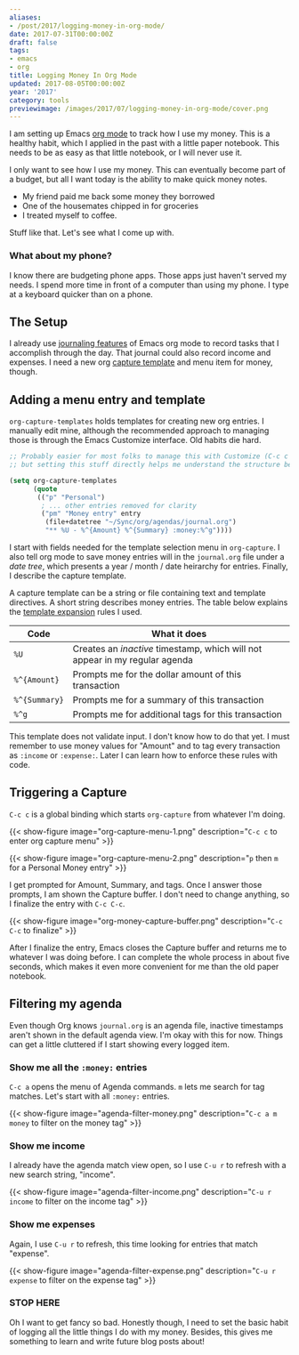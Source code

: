```yaml
---
aliases:
- /post/2017/logging-money-in-org-mode/
date: 2017-07-31T00:00:00Z
draft: false
tags:
- emacs
- org
title: Logging Money In Org Mode
updated: 2017-08-05T00:00:00Z
year: '2017'
category: tools
previewimage: /images/2017/07/logging-money-in-org-mode/cover.png
---
```

I am setting up Emacs [org mode][] to track how I use my money. This is a healthy habit, which I applied in
the past with a little paper notebook. This needs to be as easy as that little notebook, or I will never use
it.

[org mode]: http://orgmode.org/

I only want to see how I use my money. This can eventually become part of a budget, but all I want today is
the ability to make quick money notes.

* My friend paid me back some money they borrowed
* One of the housemates chipped in for groceries
* I treated myself to coffee.

Stuff like that. Let's see what I come up with.

<!-- TEASER_END -->

<aside>
<h3>What about my phone?</h3>

<p>I know there are budgeting phone apps. Those apps just haven't served my needs. I spend more time in front
of a computer than using my phone. I type at a keyboard quicker than on a phone.
</aside>

[journaling features]: http://www.howardism.org/Technical/Emacs/journaling-org.html

## The Setup

I already use [journaling features][] of Emacs org mode to record tasks that I accomplish through the
day. That journal could also record income and expenses. I need a new org [capture template][] and menu item
for money, though.

[capture template]: http://orgmode.org/manual/Capture-templates.html#Capture-templates

## Adding a menu entry and template

`org-capture-templates` holds templates for creating new org entries. I manually edit mine, although the
recommended approach to managing those is through the Emacs Customize interface. Old habits die hard.

``` lisp
;; Probably easier for most folks to manage this with Customize (C-c c C),
;; but setting this stuff directly helps me understand the structure better.

(setq org-capture-templates
      (quote
       (("p" "Personal")
        ; ... other entries removed for clarity
        ("pm" "Money entry" entry
         (file+datetree "~/Sync/org/agendas/journal.org")
         "** %U - %^{Amount} %^{Summary} :money:%^g"))))
```

I start with fields needed for the template selection menu in `org-capture`. I also tell org mode to save money
entries will in the `journal.org` file under a *date tree*, which presents a year / month / date
heirarchy for entries. Finally, I describe the capture template.

A capture template can be a string or file containing text and template directives. A short string describes
money entries. The table below explains the [template expansion][] rules I used.

[template expansion]: http://orgmode.org/manual/Template-expansion.html#Template-expansion

Code          | What it does
--------------|-----------
`%U`          | Creates an *inactive* timestamp, which will not appear in my regular agenda
`%^{Amount}`  | Prompts me for the dollar amount of this transaction
`%^{Summary}` | Prompts me for a summary of this transaction
`%^g`         | Prompts me for additional tags for this transaction

This template does not validate input. I don't know how to do that yet. I must remember to use money values
for "Amount" and to tag every transaction as `:income` or `:expense:`. Later I can learn how to enforce these
rules with code.

## Triggering a Capture

`C-c c` is a global binding which starts `org-capture` from whatever I'm doing.

{{< show-figure image="org-capture-menu-1.png" description="`C-c c` to enter org capture menu" >}}

{{< show-figure image="org-capture-menu-2.png" description="`p` then `m` for a Personal Money entry" >}}

I get prompted for Amount, Summary, and tags. Once I answer those prompts, I am shown the Capture buffer. I
don't need to change anything, so I finalize the entry with `C-c C-c`.

{{< show-figure image="org-money-capture-buffer.png" description="`C-c C-c` to finalize" >}}

After I finalize the entry, Emacs closes the Capture buffer and returns me to whatever I was doing
before. I can complete the whole process in about five seconds, which makes it even more convenient for me than the
old paper notebook.

## Filtering my agenda

Even though Org knows `journal.org` is an agenda file, inactive timestamps aren't shown in the default agenda
view. I'm okay with this for now. Things can get a little cluttered if I start showing every logged item.

### Show me all the `:money:` entries

`C-c a` opens the menu of Agenda commands. `m` lets me search for tag matches. Let's start with all `:money:` entries. 

{{< show-figure image="agenda-filter-money.png" description="`C-c a m money` to filter on the money tag" >}}

### Show me income 

I already have the agenda match view open, so I use `C-u r` to refresh with a new search string, "income".

{{< show-figure image="agenda-filter-income.png" description="`C-u r income` to filter on the income tag" >}}

### Show me expenses

Again, I use `C-u r` to refresh, this time looking for entries that match "expense".

{{< show-figure image="agenda-filter-expense.png" description="`C-u r expense` to filter on the expense tag" >}}

### STOP HERE

Oh I want to get fancy so bad. Honestly though, I need to set the basic habit of logging all the little things
I do with my money. Besides, this gives me something to learn and write future blog posts about!
